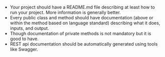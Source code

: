 *  Your project should have a README.md file describing at least how to run your project. More information is generally better. 
*  Every public class and method should have documentation (above or within the method based on language standard) describing what it does, inputs, and output.
*  Though documentation of private methods is not mandatory but it is good to have. 
*  REST api documentation should be automatically generated using tools like Swagger.
